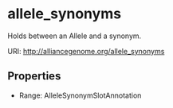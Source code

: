 # allele_synonyms

Holds between an Allele and a synonym.

URI: http://alliancegenome.org/allele_synonyms



<!-- no inheritance hierarchy -->


## Properties

 * Range: AlleleSynonymSlotAnnotation


